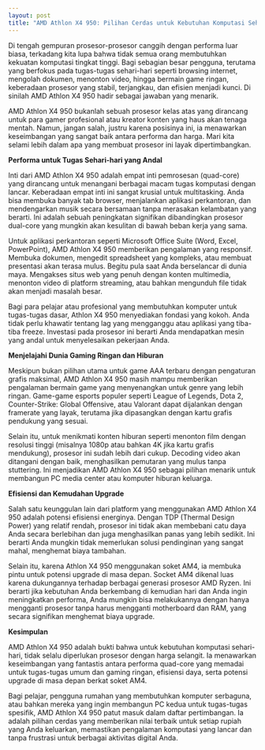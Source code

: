 ```yaml
---
layout: post
title: "AMD Athlon X4 950: Pilihan Cerdas untuk Kebutuhan Komputasi Sehari-hari"
---
```


Di tengah gempuran prosesor-prosesor canggih dengan performa luar biasa, terkadang kita lupa bahwa tidak semua orang membutuhkan kekuatan komputasi tingkat tinggi. Bagi sebagian besar pengguna, terutama yang berfokus pada tugas-tugas sehari-hari seperti browsing internet, mengolah dokumen, menonton video, hingga bermain game ringan, keberadaan prosesor yang stabil, terjangkau, dan efisien menjadi kunci. Di sinilah AMD Athlon X4 950 hadir sebagai jawaban yang menarik.

AMD Athlon X4 950 bukanlah sebuah prosesor kelas atas yang dirancang untuk para gamer profesional atau kreator konten yang haus akan tenaga mentah. Namun, jangan salah, justru karena posisinya ini, ia menawarkan keseimbangan yang sangat baik antara performa dan harga. Mari kita selami lebih dalam apa yang membuat prosesor ini layak dipertimbangkan.

**Performa untuk Tugas Sehari-hari yang Andal**

Inti dari AMD Athlon X4 950 adalah empat inti pemrosesan (quad-core) yang dirancang untuk menangani berbagai macam tugas komputasi dengan lancar. Keberadaan empat inti ini sangat krusial untuk multitasking. Anda bisa membuka banyak tab browser, menjalankan aplikasi perkantoran, dan mendengarkan musik secara bersamaan tanpa merasakan kelambatan yang berarti. Ini adalah sebuah peningkatan signifikan dibandingkan prosesor dual-core yang mungkin akan kesulitan di bawah beban kerja yang sama.

Untuk aplikasi perkantoran seperti Microsoft Office Suite (Word, Excel, PowerPoint), AMD Athlon X4 950 memberikan pengalaman yang responsif. Membuka dokumen, mengedit spreadsheet yang kompleks, atau membuat presentasi akan terasa mulus. Begitu pula saat Anda berselancar di dunia maya. Mengakses situs web yang penuh dengan konten multimedia, menonton video di platform streaming, atau bahkan mengunduh file tidak akan menjadi masalah besar.

Bagi para pelajar atau profesional yang membutuhkan komputer untuk tugas-tugas dasar, Athlon X4 950 menyediakan fondasi yang kokoh. Anda tidak perlu khawatir tentang lag yang mengganggu atau aplikasi yang tiba-tiba freeze. Investasi pada prosesor ini berarti Anda mendapatkan mesin yang andal untuk menyelesaikan pekerjaan Anda.

**Menjelajahi Dunia Gaming Ringan dan Hiburan**

Meskipun bukan pilihan utama untuk game AAA terbaru dengan pengaturan grafis maksimal, AMD Athlon X4 950 masih mampu memberikan pengalaman bermain game yang menyenangkan untuk genre yang lebih ringan. Game-game esports populer seperti League of Legends, Dota 2, Counter-Strike: Global Offensive, atau Valorant dapat dijalankan dengan framerate yang layak, terutama jika dipasangkan dengan kartu grafis pendukung yang sesuai.

Selain itu, untuk menikmati konten hiburan seperti menonton film dengan resolusi tinggi (misalnya 1080p atau bahkan 4K jika kartu grafis mendukung), prosesor ini sudah lebih dari cukup. Decoding video akan ditangani dengan baik, menghasilkan pemutaran yang mulus tanpa stuttering. Ini menjadikan AMD Athlon X4 950 sebagai pilihan menarik untuk membangun PC media center atau komputer hiburan keluarga.

**Efisiensi dan Kemudahan Upgrade**

Salah satu keunggulan lain dari platform yang menggunakan AMD Athlon X4 950 adalah potensi efisiensi energinya. Dengan TDP (Thermal Design Power) yang relatif rendah, prosesor ini tidak akan membebani catu daya Anda secara berlebihan dan juga menghasilkan panas yang lebih sedikit. Ini berarti Anda mungkin tidak memerlukan solusi pendinginan yang sangat mahal, menghemat biaya tambahan.

Selain itu, karena Athlon X4 950 menggunakan soket AM4, ia membuka pintu untuk potensi upgrade di masa depan. Socket AM4 dikenal luas karena dukungannya terhadap berbagai generasi prosesor AMD Ryzen. Ini berarti jika kebutuhan Anda berkembang di kemudian hari dan Anda ingin meningkatkan performa, Anda mungkin bisa melakukannya dengan hanya mengganti prosesor tanpa harus mengganti motherboard dan RAM, yang secara signifikan menghemat biaya upgrade.

**Kesimpulan**

AMD Athlon X4 950 adalah bukti bahwa untuk kebutuhan komputasi sehari-hari, tidak selalu diperlukan prosesor dengan harga selangit. Ia menawarkan keseimbangan yang fantastis antara performa quad-core yang memadai untuk tugas-tugas umum dan gaming ringan, efisiensi daya, serta potensi upgrade di masa depan berkat soket AM4.

Bagi pelajar, pengguna rumahan yang membutuhkan komputer serbaguna, atau bahkan mereka yang ingin membangun PC kedua untuk tugas-tugas spesifik, AMD Athlon X4 950 patut masuk dalam daftar pertimbangan. Ia adalah pilihan cerdas yang memberikan nilai terbaik untuk setiap rupiah yang Anda keluarkan, memastikan pengalaman komputasi yang lancar dan tanpa frustrasi untuk berbagai aktivitas digital Anda.
